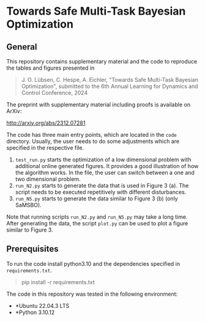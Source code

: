 # Towards Safe Multi-Task Bayesian Optimization



## General

This repository contains supplementary material and the code to reproduce the tables and figures presented in 

> J. O. Lübsen, C. Hespe, A. Eichler, "Towards Safe Multi-Task Bayesian Optimization", submitted to the 6th Annual Learning for Dynamics and Control Conference, 2024

The preprint with supplementary material including proofs is available on ArXiv:

http://arxiv.org/abs/2312.07281

The code has three main entry points, which are located in the `code` directory. Usually, the user needs to do some adjustments which are specified in the respective file.

1. `test_run.py` starts the optimization of a low dimensional problem with additional online generated figures. It provides a good illustration of how the algorithm works. In the file, the user can switch between a one and two dimensional problem.
2. `run_N2.py` starts to generate the data that is used in Figure 3 (a). The script needs to be executed repetitively with different disturbances.
3. `run_N5.py` starts to generate the data similar to Figure 3 (b) (only SaMSBO).

Note that running scripts `run_N2.py` and `run_N5.py` may take a long time.
After generating the data, the script `plot.py` can be used to plot a figure similar to Figure 3.


## Prerequisites

To run the code install python3.10 and the dependencies specified in `requirements.txt`.

> pip install -r requirements.txt

The code in this repository was tested in the following environment:

* *Ubuntu 22.04.3 LTS
* *Python 3.10.12





